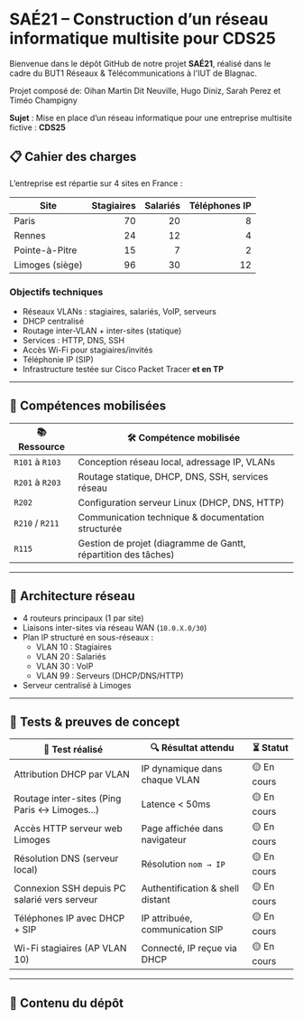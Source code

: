 # SAÉ21 – Construction d’un réseau informatique multisite pour CDS25

Bienvenue dans le dépôt GitHub de notre projet **SAÉ21**, réalisé dans le cadre du BUT1 Réseaux & Télécommunications à l'IUT de Blagnac.

Projet composé de: Oihan Martin Dit Neuville, Hugo Diniz, Sarah Perez et Timéo Champigny

**Sujet** : Mise en place d’un réseau informatique pour une entreprise multisite fictive : **CDS25**

## 📋 Cahier des charges

L’entreprise est répartie sur 4 sites en France :

| **Site**        | **Stagiaires** | **Salariés** | **Téléphones IP** |
| ------------------ | -------------------: | -----------------: | -------------------: |
| Paris           |                   70 |                 20 |                    8 |
| Rennes          |                   24 |                 12 |                    4 |
| Pointe-à-Pitre  |                   15 |                  7 |                    2 |
| Limoges (siège) |                   96 |                 30 |                   12 |


### Objectifs techniques

- Réseaux VLANs : stagiaires, salariés, VoIP, serveurs  
- DHCP centralisé  
- Routage inter-VLAN + inter-sites (statique)  
- Services : HTTP, DNS, SSH  
- Accès Wi-Fi pour stagiaires/invités  
- Téléphonie IP (SIP)  
- Infrastructure testée sur Cisco Packet Tracer **et en TP**

---

## 🧠 Compétences mobilisées

| 📚 **Ressource** | 🛠️ **Compétence mobilisée**                                   |
| ---------------- | -------------------------------------------------------------- |
| `R101` à `R103`  | Conception réseau local, adressage IP, VLANs                   |
| `R201` à `R203`  | Routage statique, DHCP, DNS, SSH, services réseau              |
| `R202`           | Configuration serveur Linux (DHCP, DNS, HTTP)                  |
| `R210` / `R211`  | Communication technique & documentation structurée             |
| `R115`           | Gestion de projet (diagramme de Gantt, répartition des tâches) |


---

## 🧱 Architecture réseau

- 4 routeurs principaux (1 par site)  
- Liaisons inter-sites via réseau WAN (`10.0.X.0/30`)  
- Plan IP structuré en sous-réseaux :
  - VLAN 10 : Stagiaires  
  - VLAN 20 : Salariés  
  - VLAN 30 : VoIP  
  - VLAN 99 : Serveurs (DHCP/DNS/HTTP)  
- Serveur centralisé à Limoges

---

## 🧪 Tests & preuves de concept

| 🧪 **Test réalisé**                           | 🔍 **Résultat attendu**          | ⏳ **Statut** |
| --------------------------------------------- | -------------------------------- | ------------ |
| Attribution DHCP par VLAN                     | IP dynamique dans chaque VLAN    | 🟡 En cours  |
| Routage inter-sites (Ping Paris ↔ Limoges...) | Latence < 50ms                   | 🟡 En cours  |
| Accès HTTP serveur web Limoges                | Page affichée dans navigateur    | 🟡 En cours  |
| Résolution DNS (serveur local)                | Résolution `nom → IP`            | 🟡 En cours  |
| Connexion SSH depuis PC salarié vers serveur  | Authentification & shell distant | 🟡 En cours  |
| Téléphones IP avec DHCP + SIP                 | IP attribuée, communication SIP  | 🟡 En cours  |
| Wi-Fi stagiaires (AP VLAN 10)                 | Connecté, IP reçue via DHCP      | 🟡 En cours  |


---

## 📁 Contenu du dépôt

